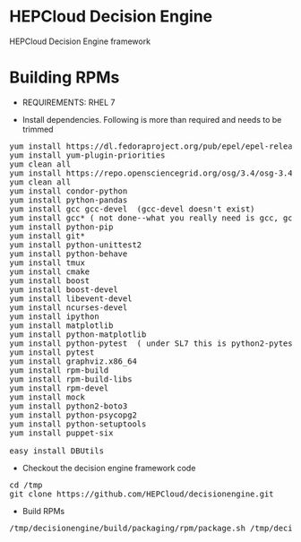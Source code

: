 # HEPCloud Decision Engine
HEPCloud Decision Engine framework

# Building RPMs

* REQUIREMENTS: RHEL 7

* Install dependencies. Following is more than required and needs to be trimmed

<pre>
yum install https://dl.fedoraproject.org/pub/epel/epel-release-latest-7.noarch.rpm
yum install yum-plugin-priorities
yum clean all
yum install https://repo.opensciencegrid.org/osg/3.4/osg-3.4-el7-release-latest.rpm
yum clean all
yum install condor-python
yum install python-pandas
yum install gcc gcc-devel  (gcc-devel doesn't exist)
yum install gcc* ( not done--what you really need is gcc, gcc-c++, libgcc)
yum install python-pip
yum install git*
yum install python-unittest2
yum install python-behave
yum install tmux
yum install cmake
yum install boost
yum install boost-devel
yum install libevent-devel
yum install ncurses-devel
yum install ipython
yum install matplotlib
yum install python-matplotlib
yum install python-pytest  ( under SL7 this is python2-pytest)
yum install pytest
yum install graphviz.x86_64
yum install rpm-build
yum install rpm-build-libs
yum install rpm-devel
yum install mock
yum install python2-boto3
yum install python-psycopg2
yum install python-setuptools
yum install puppet-six

easy_install DBUtils
</pre>

* Checkout the decision engine framework code
<pre>
cd /tmp
git clone https://github.com/HEPCloud/decisionengine.git
</pre>

* Build RPMs
<pre>/tmp/decisionengine/build/packaging/rpm/package.sh /tmp/decisionengine</pre>
